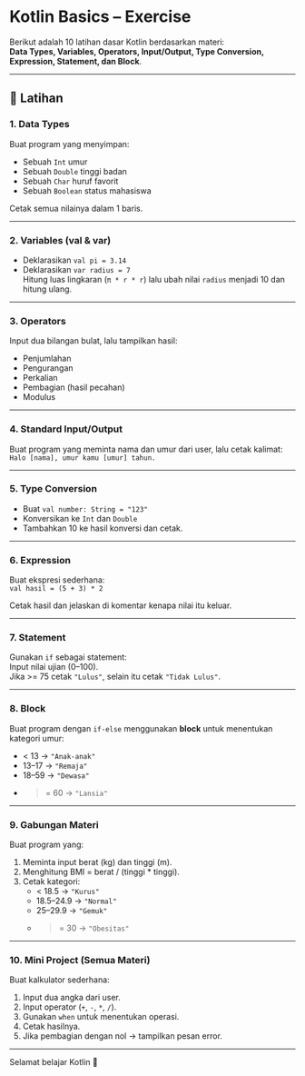 # Kotlin Basics – Exercise

Berikut adalah 10 latihan dasar Kotlin berdasarkan materi:  
**Data Types, Variables, Operators, Input/Output, Type Conversion, Expression, Statement, dan Block**.

---

## 📘 Latihan

### 1. Data Types
Buat program yang menyimpan:
- Sebuah `Int` umur
- Sebuah `Double` tinggi badan
- Sebuah `Char` huruf favorit
- Sebuah `Boolean` status mahasiswa

Cetak semua nilainya dalam 1 baris.

---

### 2. Variables (val & var)
- Deklarasikan `val pi = 3.14`
- Deklarasikan `var radius = 7`  
  Hitung luas lingkaran (`π * r * r`) lalu ubah nilai `radius` menjadi 10 dan hitung ulang.

---

### 3. Operators
Input dua bilangan bulat, lalu tampilkan hasil:
- Penjumlahan
- Pengurangan
- Perkalian
- Pembagian (hasil pecahan)
- Modulus

---

### 4. Standard Input/Output
Buat program yang meminta nama dan umur dari user, lalu cetak kalimat:  
`Halo [nama], umur kamu [umur] tahun.`

---

### 5. Type Conversion
- Buat `val number: String = "123"`
- Konversikan ke `Int` dan `Double`
- Tambahkan 10 ke hasil konversi dan cetak.

---

### 6. Expression
Buat ekspresi sederhana:  
`val hasil = (5 + 3) * 2`

Cetak hasil dan jelaskan di komentar kenapa nilai itu keluar.

---

### 7. Statement
Gunakan `if` sebagai statement:  
Input nilai ujian (0–100).  
Jika >= 75 cetak `"Lulus"`, selain itu cetak `"Tidak Lulus"`.

---

### 8. Block
Buat program dengan `if-else` menggunakan **block** untuk menentukan kategori umur:
- < 13 → `"Anak-anak"`
- 13–17 → `"Remaja"`
- 18–59 → `"Dewasa"`
- >= 60 → `"Lansia"`

---

### 9. Gabungan Materi
Buat program yang:
1. Meminta input berat (kg) dan tinggi (m).
2. Menghitung BMI = berat / (tinggi * tinggi).
3. Cetak kategori:
    - < 18.5 → `"Kurus"`
    - 18.5–24.9 → `"Normal"`
    - 25–29.9 → `"Gemuk"`
    - >= 30 → `"Obesitas"`

---

### 10. Mini Project (Semua Materi)
Buat kalkulator sederhana:
1. Input dua angka dari user.
2. Input operator (`+`, `-`, `*`, `/`).
3. Gunakan `when` untuk menentukan operasi.
4. Cetak hasilnya.
5. Jika pembagian dengan nol → tampilkan pesan error.

---

Selamat belajar Kotlin 🎉
